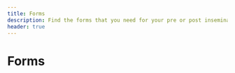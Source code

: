 ```yaml
---
title: Forms
description: Find the forms that you need for your pre or post insemination needs.
header: true
---
```


# Forms